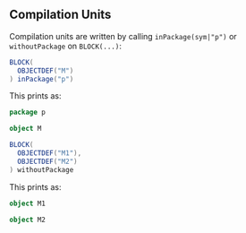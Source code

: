 Compilation Units
-----------------

Compilation units are written by calling `inPackage(sym|"p")` or `withoutPackage` on `BLOCK(...)`:

```scala
BLOCK(
  OBJECTDEF("M")
) inPackage("p")
```

This prints as:

```scala
package p

object M
```

```scala
BLOCK(
  OBJECTDEF("M1"),
  OBJECTDEF("M2")
) withoutPackage
```

This prints as:

```scala
object M1

object M2
```
